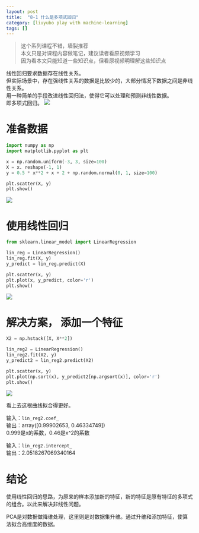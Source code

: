 ```yaml
---
layout: post
title:  "8-1 什么是多项式回归"
category: [liuyubo play with machine-learning]
tags: []
---
```


> 这个系列课程不错，墙裂推荐  
> 本文只是对课程内容做笔记，建议读者看原视频学习  
> 因为看本文只能知道一些知识点，但看原视频明理解这些知识点  

线性回归要求数据存在线性关系。  
但实际场景中，存在强线性关系的数据是比较少的，大部分情况下数据之间是非线性关系。  
用一种简单的手段改进线性回归法，使得它可以处理和预测非线性数据。  
即多项式回归。
![](http://windmissing.github.io/images/2019/121.jpg)  

<!-- more -->

# 准备数据

```python
import numpy as np
import matplotlib.pyplot as plt

x = np.random.uniform(-3, 3, size=100)
X = x. reshape(-1, 1)
y = 0.5 * x**2 + x + 2 + np.random.normal(0, 1, size=100)

plt.scatter(X, y)
plt.show()
```

![](http://windmissing.github.io/images/2019/120.png)  

# 使用线性回归

```python
from sklearn.linear_model import LinearRegression

lin_reg = LinearRegression()
lin_reg.fit(X, y)
y_predict = lin_reg.predict(X)

plt.scatter(x, y)
plt.plot(x, y_predict, color='r')
plt.show()
```

![](http://windmissing.github.io/images/2019/122.png)  

# 解决方案， 添加一个特征

```python
X2 = np.hstack([X, X**2])

lin_reg2 = LinearRegression()
lin_reg2.fit(X2, y)
y_predict2 = lin_reg2.predict(X2)

plt.scatter(x, y)
plt.plot(np.sort(x), y_predict2[np.argsort(x)], color='r')
plt.show()
```

![](http://windmissing.github.io/images/2019/123.png)  

看上去这根曲线拟合得更好。  

输入：`lin_reg2.coef_ `  
输出：array([0.99902653, 0.46334749])  
0.999是x的系数，0.46是x^2的系数  

输入：`lin_reg2.intercept_`  
输出：2.0518267069340164  

# 结论

使用线性回归的思路，为原来的样本添加新的特征，新的特征是原有特征的多项式的组合。以此来解决非线性问题。  

PCA是对数据做降维处理，这里则是对数据集升维。通过升维和添加特征，使算法拟合高维度的数据。  
